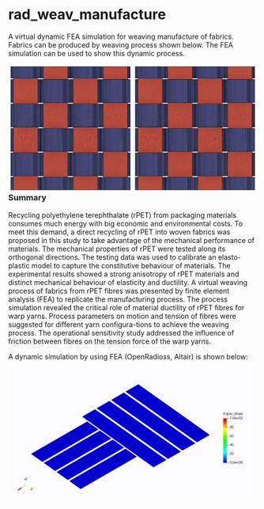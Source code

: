 # rad_weav_manufacture
A virtual dynamic FEA simulation for weaving manufacture of fabrics.
Fabrics can be produced by weaving process shown below. The FEA simulation can be used to show this dynamic process.

<p align="center">
    <img src="/res/figure/Captur_simplied2_fusion2.GIF" width="50%" align="left">
    <img src="/res/figure/Captur_simplied2_fusion2.GIF" width="50%" align="right">
</p>


### **Summary**

Recycling polyethylene terephthalate (rPET) from packaging materials consumes much energy with big economic and environmental costs. To meet this demand, a direct recycling of rPET into woven fabrics was proposed in this study to take advantage of the mechanical performance of materials. The mechanical properties of rPET were tested along its orthogonal directions. The testing data was used to calibrate an elasto-plastic model to capture the constitutive behaviour of materials. The experimental results showed a strong anisotropy of rPET materials and distinct mechanical behaviour of elasticity and ductility. A virtual weaving process of fabrics from rPET fibres was presented by finite element analysis (FEA) to replicate the manufacturing process. The process simulation revealed the critical role of material ductility of rPET fibres for warp yarns. Process parameters on motion and tension of fibres were suggested for different yarn configura-tions to achieve the weaving process. The operational sensitivity study addressed the influence of friction between fibres on the tension force of the warp yarns. 

A dynamic simulation by using FEA (OpenRadioss, Altair) is shown below:

![Image](/res/figure/weaving%20simulation_warp_SC_weft_SL_mu_0.7.gif)

